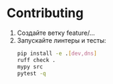 # Contributing

1. Создайте ветку feature/...
2. Запускайте линтеры и тесты:
   ```bash
   pip install -e .[dev,dns]
   ruff check .
   mypy src
   pytest -q

